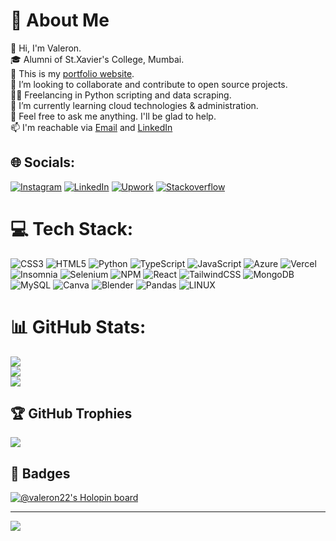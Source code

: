 # 💫 About Me
👋 Hi, I'm Valeron.<br>🎓 Alumni of St.Xavier's College, Mumbai.<br>🔭 This is my [portfolio website](https://www.valeron.tech/). <br>👯 I’m looking to collaborate and contribute to open source projects.<br>👨‍💻 Freelancing in Python scripting and data scraping.<br>🌱 I’m currently learning cloud technologies & administration.<br>💬 Feel free to ask me anything. I'll be glad to help.<br>📫 I'm reachable via [Email](mailto:valerontoscano@gmail.com) and [LinkedIn](https://linkedin.com/in/valeron-toscano/)


## 🌐 Socials:
[![Instagram](https://img.shields.io/badge/Instagram-%23E4405F.svg?logo=Instagram&logoColor=white)](https://instagram.com/valeron_t_) [![LinkedIn](https://img.shields.io/badge/LinkedIn-%230077B5.svg?logo=linkedin&logoColor=white)](https://linkedin.com/in/valeron-toscano/) [![Upwork](https://img.shields.io/badge/Upwork-%557CFC00.svg?logo=upwork&logoColor=white)](https://www.upwork.com/freelancers/~01356e0c2265c319cb/) [![Stackoverflow](https://img.shields.io/badge/Stackoverflow-%23ED8B00.svg?logo=stackoverflow&logoColor=white)](https://stackoverflow.com/users/18864894/valeron-toscano)

# 💻 Tech Stack:
![CSS3](https://img.shields.io/badge/css3-%231572B6.svg?style=for-the-badge&logo=css3&logoColor=white) ![HTML5](https://img.shields.io/badge/html5-%23E34F26.svg?style=for-the-badge&logo=html5&logoColor=white) ![Python](https://img.shields.io/badge/python-3670A0?style=for-the-badge&logo=python&logoColor=ffdd54) ![TypeScript](https://img.shields.io/badge/typescript-%23007ACC.svg?style=for-the-badge&logo=typescript&logoColor=white) ![JavaScript](https://img.shields.io/badge/javascript-%23323330.svg?style=for-the-badge&logo=javascript&logoColor=%23F7DF1E) ![Azure](https://img.shields.io/badge/azure-%230072C6.svg?style=for-the-badge&logo=azure-devops&logoColor=white) ![Vercel](https://img.shields.io/badge/vercel-%23000000.svg?style=for-the-badge&logo=vercel&logoColor=white) ![Insomnia](https://img.shields.io/badge/Insomnia-black?style=for-the-badge&logo=insomnia&logoColor=5849BE) ![Selenium](https://img.shields.io/badge/Selenium-330FB3?style=for-the-badge&logo=selenium&logoColor=white) ![NPM](https://img.shields.io/badge/NPM-%23000000.svg?style=for-the-badge&logo=npm&logoColor=white) ![React](https://img.shields.io/badge/react-%2320232a.svg?style=for-the-badge&logo=react&logoColor=%2361DAFB) ![TailwindCSS](https://img.shields.io/badge/tailwindcss-%2338B2AC.svg?style=for-the-badge&logo=tailwind-css&logoColor=white) ![MongoDB](https://img.shields.io/badge/MongoDB-%234ea94b.svg?style=for-the-badge&logo=mongodb&logoColor=white) ![MySQL](https://img.shields.io/badge/mysql-%2300f.svg?style=for-the-badge&logo=mysql&logoColor=white) ![Canva](https://img.shields.io/badge/Canva-%2300C4CC.svg?style=for-the-badge&logo=Canva&logoColor=white) ![Blender](https://img.shields.io/badge/blender-%23F5792A.svg?style=for-the-badge&logo=blender&logoColor=white) ![Pandas](https://img.shields.io/badge/pandas-%23150458.svg?style=for-the-badge&logo=pandas&logoColor=white) ![LINUX](https://img.shields.io/badge/Linux-FCC624?style=for-the-badge&logo=linux&logoColor=black)
# 📊 GitHub Stats:
![](https://github-readme-stats.vercel.app/api?username=Valeron-T&theme=dark&hide_border=true&include_all_commits=true&count_private=true)<br/>
![](https://github-readme-streak-stats.herokuapp.com/?user=Valeron-T&theme=dark&hide_border=true)<br/>
![](https://github-readme-stats.vercel.app/api/top-langs/?username=Valeron-T&theme=dark&hide_border=true&include_all_commits=true&count_private=true&layout=compact)

## 🏆 GitHub Trophies
![](https://github-profile-trophy.vercel.app/?username=Valeron-T&theme=monokai&no-frame=true&no-bg=true&margin-w=4)

<!-- Proudly created with GPRM ( https://gprm.itsvg.in ) -->
## 🏅 Badges
[![@valeron22's Holopin board](https://holopin.io/api/user/board?user=valeron22)](https://holopin.io/@valeron22)

---
[![](https://visitcount.itsvg.in/api?id=Valeron-T&icon=0&color=2)](https://visitcount.itsvg.in)


